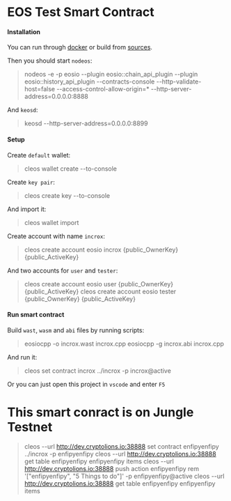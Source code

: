 # EOS Test Smart Contract

#### Installation

You can run through [docker](https://developers.eos.io/eosio-nodeos/docs/docker-quickstart) or build from [sources](https://developers.eos.io/eosio-nodeos/docs/install-nodeos).

Then you should start `nodeos`:

> nodeos -e -p eosio --plugin eosio::chain_api_plugin --plugin eosio::history_api_plugin --contracts-console --http-validate-host=false --access-control-allow-origin=\* --http-server-address=0.0.0.0:8888

And `keosd`:

> keosd --http-server-address=0.0.0.0:8899

#### Setup

Create `default` wallet:

> cleos wallet create --to-console

Create `key pair`:

> cleos create key --to-console

And import it:

> cleos wallet import

Create account with name `incrox`:

> cleos create account eosio incrox {public_OwnerKey} {public_ActiveKey}

And two accounts for `user` and `tester`:

> cleos create account eosio user {public_OwnerKey} {public_ActiveKey}
> cleos create account eosio tester {public_OwnerKey} {public_ActiveKey}

#### Run smart contract

Build `wast`, `wasm` and `abi` files by running scripts:

> eosiocpp -o incrox.wast incrox.cpp
> eosiocpp -g incrox.abi incrox.cpp

And run it:

> cleos set contract incrox ../incrox -p incrox@active

Or you can just open this project in `vscode` and enter `F5`

# This smart conract is on Jungle Testnet

> cleos --url http://dev.cryptolions.io:38888 set contract enfipyenfipy ../incrox -p enfipyenfipy
> cleos --url http://dev.cryptolions.io:38888 get table enfipyenfipy enfipyenfipy items
> cleos --url http://dev.cryptolions.io:38888 push action enfipyenfipy rem '["enfipyenfipy", "5 Things to do"]' -p enfipyenfipy@active
> cleos --url http://dev.cryptolions.io:38888 get table enfipyenfipy enfipyenfipy items
